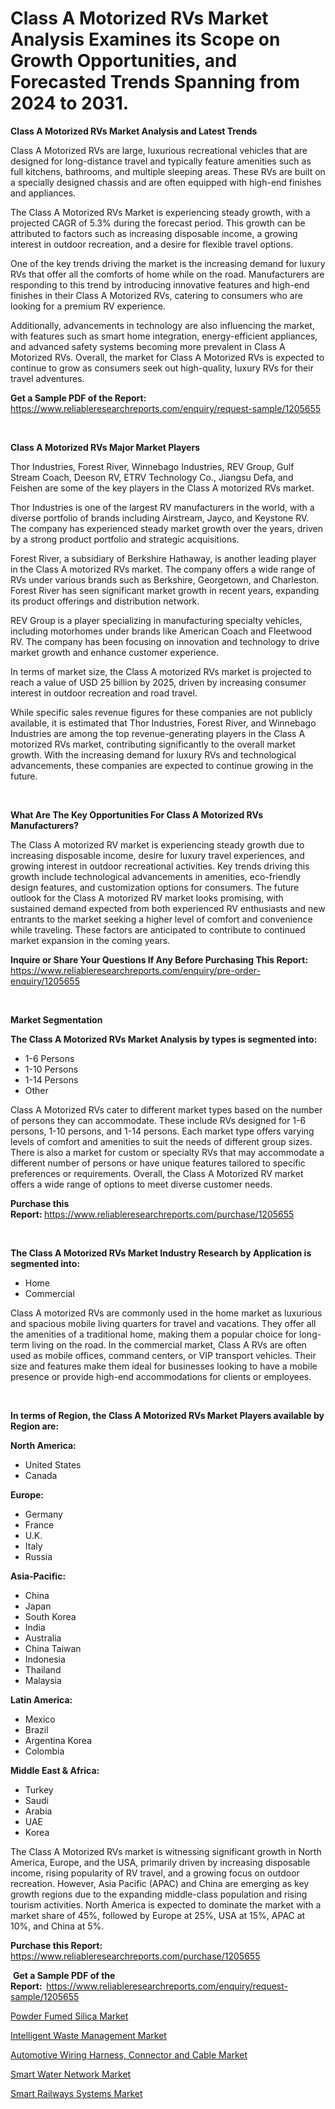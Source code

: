 <p><h1>Class A Motorized RVs Market Analysis Examines its Scope on Growth Opportunities, and Forecasted Trends Spanning from 2024 to 2031.</h1></p><p><strong>Class A Motorized RVs Market Analysis and Latest Trends</strong></p>
<p><p>Class A Motorized RVs are large, luxurious recreational vehicles that are designed for long-distance travel and typically feature amenities such as full kitchens, bathrooms, and multiple sleeping areas. These RVs are built on a specially designed chassis and are often equipped with high-end finishes and appliances.</p><p>The Class A Motorized RVs Market is experiencing steady growth, with a projected CAGR of 5.3% during the forecast period. This growth can be attributed to factors such as increasing disposable income, a growing interest in outdoor recreation, and a desire for flexible travel options.</p><p>One of the key trends driving the market is the increasing demand for luxury RVs that offer all the comforts of home while on the road. Manufacturers are responding to this trend by introducing innovative features and high-end finishes in their Class A Motorized RVs, catering to consumers who are looking for a premium RV experience.</p><p>Additionally, advancements in technology are also influencing the market, with features such as smart home integration, energy-efficient appliances, and advanced safety systems becoming more prevalent in Class A Motorized RVs. Overall, the market for Class A Motorized RVs is expected to continue to grow as consumers seek out high-quality, luxury RVs for their travel adventures.</p></p>
<p><strong>Get a Sample PDF of the Report:&nbsp;</strong> <a href="https://www.reliableresearchreports.com/enquiry/request-sample/1205655">https://www.reliableresearchreports.com/enquiry/request-sample/1205655</a></p>
<p>&nbsp;</p>
<p><strong>Class A Motorized RVs Major Market Players</strong></p>
<p><p>Thor Industries, Forest River, Winnebago Industries, REV Group, Gulf Stream Coach, Deeson RV, ETRV Technology Co., Jiangsu Defa, and Feishen are some of the key players in the Class A motorized RVs market.</p><p>Thor Industries is one of the largest RV manufacturers in the world, with a diverse portfolio of brands including Airstream, Jayco, and Keystone RV. The company has experienced steady market growth over the years, driven by a strong product portfolio and strategic acquisitions.</p><p>Forest River, a subsidiary of Berkshire Hathaway, is another leading player in the Class A motorized RVs market. The company offers a wide range of RVs under various brands such as Berkshire, Georgetown, and Charleston. Forest River has seen significant market growth in recent years, expanding its product offerings and distribution network.</p><p>REV Group is a player specializing in manufacturing specialty vehicles, including motorhomes under brands like American Coach and Fleetwood RV. The company has been focusing on innovation and technology to drive market growth and enhance customer experience.</p><p>In terms of market size, the Class A motorized RVs market is projected to reach a value of USD 25 billion by 2025, driven by increasing consumer interest in outdoor recreation and road travel.</p><p>While specific sales revenue figures for these companies are not publicly available, it is estimated that Thor Industries, Forest River, and Winnebago Industries are among the top revenue-generating players in the Class A motorized RVs market, contributing significantly to the overall market growth. With the increasing demand for luxury RVs and technological advancements, these companies are expected to continue growing in the future.</p></p>
<p>&nbsp;</p>
<p><strong>What Are The Key Opportunities For Class A Motorized RVs Manufacturers?</strong></p>
<p><p>The Class A motorized RV market is experiencing steady growth due to increasing disposable income, desire for luxury travel experiences, and growing interest in outdoor recreational activities. Key trends driving this growth include technological advancements in amenities, eco-friendly design features, and customization options for consumers. The future outlook for the Class A motorized RV market looks promising, with sustained demand expected from both experienced RV enthusiasts and new entrants to the market seeking a higher level of comfort and convenience while traveling. These factors are anticipated to contribute to continued market expansion in the coming years.</p></p>
<p><strong>Inquire or Share Your Questions If Any Before Purchasing This Report:</strong> <a href="https://www.reliableresearchreports.com/enquiry/pre-order-enquiry/1205655">https://www.reliableresearchreports.com/enquiry/pre-order-enquiry/1205655</a></p>
<p>&nbsp;</p>
<p><strong>Market Segmentation</strong></p>
<p><strong>The Class A Motorized RVs Market Analysis by types is segmented into:</strong></p>
<p><ul><li>1-6 Persons</li><li>1-10 Persons</li><li>1-14 Persons</li><li>Other</li></ul></p>
<p><p>Class A Motorized RVs cater to different market types based on the number of persons they can accommodate. These include RVs designed for 1-6 persons, 1-10 persons, and 1-14 persons. Each market type offers varying levels of comfort and amenities to suit the needs of different group sizes. There is also a market for custom or specialty RVs that may accommodate a different number of persons or have unique features tailored to specific preferences or requirements. Overall, the Class A Motorized RV market offers a wide range of options to meet diverse customer needs.</p></p>
<p><strong>Purchase this Report:&nbsp;</strong><a href="https://www.reliableresearchreports.com/purchase/1205655">https://www.reliableresearchreports.com/purchase/1205655</a></p>
<p>&nbsp;</p>
<p><strong>The Class A Motorized RVs Market Industry Research by Application is segmented into:</strong></p>
<p><ul><li>Home</li><li>Commercial</li></ul></p>
<p><p>Class A motorized RVs are commonly used in the home market as luxurious and spacious mobile living quarters for travel and vacations. They offer all the amenities of a traditional home, making them a popular choice for long-term living on the road. In the commercial market, Class A RVs are often used as mobile offices, command centers, or VIP transport vehicles. Their size and features make them ideal for businesses looking to have a mobile presence or provide high-end accommodations for clients or employees.</p></p>
<p>&nbsp;</p>
<p><strong>In terms of Region, the Class A Motorized RVs Market Players available by Region are:</strong></p>
<p>
    <p> <strong> North America: </strong>
        <ul>
            <li>United States</li>
            <li>Canada</li>
        </ul>
        </p> 
    <p> <strong> Europe: </strong>
        <ul>
            <li>Germany</li>
            <li>France</li>
            <li>U.K.</li>
            <li>Italy</li>
            <li>Russia</li>
        </ul>
        </p> 
    <p> <strong> Asia-Pacific: </strong>
        <ul>
            <li>China</li>
            <li>Japan</li>
            <li>South Korea</li>
            <li>India</li>
            <li>Australia</li>
            <li>China Taiwan</li>
            <li>Indonesia</li>
            <li>Thailand</li>
            <li>Malaysia</li>
        </ul>
        </p> 
    <p> <strong> Latin America: </strong>
        <ul>
            <li>Mexico</li>
            <li>Brazil</li>
            <li>Argentina Korea</li>
            <li>Colombia</li>
        </ul>
        </p> 
    <p> <strong> Middle East & Africa: </strong>
        <ul>
            <li>Turkey</li>
            <li>Saudi</li>
            <li>Arabia</li>
            <li>UAE</li>
            <li>Korea</li>
        </ul>
    </p>
    </p>
<p><p>The Class A Motorized RVs market is witnessing significant growth in North America, Europe, and the USA, primarily driven by increasing disposable income, rising popularity of RV travel, and a growing focus on outdoor recreation. However, Asia Pacific (APAC) and China are emerging as key growth regions due to the expanding middle-class population and rising tourism activities. North America is expected to dominate the market with a market share of 45%, followed by Europe at 25%, USA at 15%, APAC at 10%, and China at 5%.</p></p>
<p><strong>Purchase this Report: </strong><a href="https://www.reliableresearchreports.com/purchase/1205655">https://www.reliableresearchreports.com/purchase/1205655</a></p>
<p>&nbsp;<strong>Get a Sample PDF of the Report:&nbsp;&nbsp;</strong><a href="https://www.reliableresearchreports.com/enquiry/request-sample/1205655">https://www.reliableresearchreports.com/enquiry/request-sample/1205655</a></p>
<p><strong></strong></p>
<p><p><a href="https://github.com/mbisetmhermsr/Market-Research-Report-List-1/blob/main/powder-fumed-silica-market.md">Powder Fumed Silica Market</a></p><p><a href="https://medium.com/@lauragriffin12/intelligent-waste-management-market-trends-and-market-analysis-forecasted-for-period-2024-2031-1ab2ac1ce170">Intelligent Waste Management Market</a></p><p><a href="https://github.com/santosh758595/Market-Research-Report-List-3/blob/main/automotive-wiring-harness-connector-and-cable-market.md">Automotive Wiring Harness, Connector and Cable Market</a></p><p><a href="https://medium.com/@lauragriffin12/decoding-smart-water-network-market-metrics-market-share-trends-and-growth-patterns-96f2eb177ad8">Smart Water Network Market</a></p><p><a href="https://medium.com/@lauragriffin12/smart-railways-systems-market-insight-market-trends-growth-forecasted-from-2024-to-2031-f1268a8990fc">Smart Railways Systems Market</a></p></p>